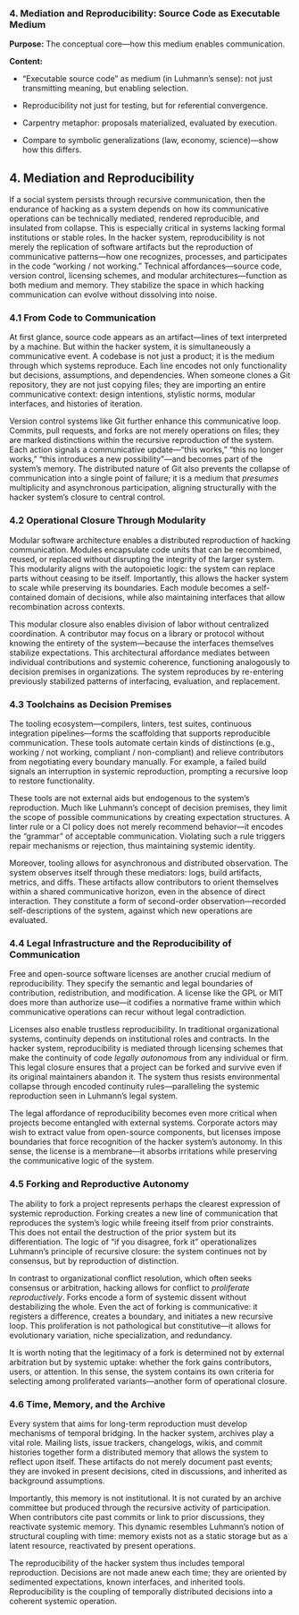 ### **4. Mediation and Reproducibility: Source Code as Executable Medium**

  

**Purpose:** The conceptual core—how this medium enables communication.

**Content:**

- “Executable source code” as medium (in Luhmann’s sense): not just transmitting meaning, but enabling selection.
    
- Reproducibility not just for testing, but for referential convergence.
    
- Carpentry metaphor: proposals materialized, evaluated by execution.
    
- Compare to symbolic generalizations (law, economy, science)—show how this differs.



## **4. Mediation and Reproducibility**

If a social system persists through recursive communication, then the endurance of hacking as a system depends on how its communicative operations can be technically mediated, rendered reproducible, and insulated from collapse. This is especially critical in systems lacking formal institutions or stable roles. In the hacker system, reproducibility is not merely the replication of software artifacts but the reproduction of communicative patterns—how one recognizes, processes, and participates in the code “working / not working.” Technical affordances—source code, version control, licensing schemes, and modular architectures—function as both medium and memory. They stabilize the space in which hacking communication can evolve without dissolving into noise.

### **4.1 From Code to Communication**

At first glance, source code appears as an artifact—lines of text interpreted by a machine. But within the hacker system, it is simultaneously a communicative event. A codebase is not just a product; it is the medium through which systems reproduce. Each line encodes not only functionality but decisions, assumptions, and dependencies. When someone clones a Git repository, they are not just copying files; they are importing an entire communicative context: design intentions, stylistic norms, modular interfaces, and histories of iteration.

Version control systems like Git further enhance this communicative loop. Commits, pull requests, and forks are not merely operations on files; they are marked distinctions within the recursive reproduction of the system. Each action signals a communicative update—“this works,” “this no longer works,” “this introduces a new possibility”—and becomes part of the system’s memory. The distributed nature of Git also prevents the collapse of communication into a single point of failure; it is a medium that _presumes_ multiplicity and asynchronous participation, aligning structurally with the hacker system’s closure to central control.

### **4.2 Operational Closure Through Modularity**

Modular software architecture enables a distributed reproduction of hacking communication. Modules encapsulate code units that can be recombined, reused, or replaced without disrupting the integrity of the larger system. This modularity aligns with the autopoietic logic: the system can replace parts without ceasing to be itself. Importantly, this allows the hacker system to scale while preserving its boundaries. Each module becomes a self-contained domain of decisions, while also maintaining interfaces that allow recombination across contexts.

This modular closure also enables division of labor without centralized coordination. A contributor may focus on a library or protocol without knowing the entirety of the system—because the interfaces themselves stabilize expectations. This architectural affordance mediates between individual contributions and systemic coherence, functioning analogously to decision premises in organizations. The system reproduces by re-entering previously stabilized patterns of interfacing, evaluation, and replacement.

### **4.3 Toolchains as Decision Premises**

The tooling ecosystem—compilers, linters, test suites, continuous integration pipelines—forms the scaffolding that supports reproducible communication. These tools automate certain kinds of distinctions (e.g., working / not working, compliant / non-compliant) and relieve contributors from negotiating every boundary manually. For example, a failed build signals an interruption in systemic reproduction, prompting a recursive loop to restore functionality.

These tools are not external aids but endogenous to the system’s reproduction. Much like Luhmann’s concept of decision premises, they limit the scope of possible communications by creating expectation structures. A linter rule or a CI policy does not merely recommend behavior—it encodes the “grammar” of acceptable communication. Violating such a rule triggers repair mechanisms or rejection, thus maintaining systemic identity.

Moreover, tooling allows for asynchronous and distributed observation. The system observes itself through these mediators: logs, build artifacts, metrics, and diffs. These artifacts allow contributors to orient themselves within a shared communicative horizon, even in the absence of direct interaction. They constitute a form of second-order observation—recorded self-descriptions of the system, against which new operations are evaluated.

### **4.4 Legal Infrastructure and the Reproducibility of Communication**

Free and open-source software licenses are another crucial medium of reproducibility. They specify the semantic and legal boundaries of contribution, redistribution, and modification. A license like the GPL or MIT does more than authorize use—it codifies a normative frame within which communicative operations can recur without legal contradiction.

Licenses also enable trustless reproducibility. In traditional organizational systems, continuity depends on institutional roles and contracts. In the hacker system, reproducibility is mediated through licensing schemes that make the continuity of code _legally autonomous_ from any individual or firm. This legal closure ensures that a project can be forked and survive even if its original maintainers abandon it. The system thus resists environmental collapse through encoded continuity rules—paralleling the systemic reproduction seen in Luhmann’s legal system.

The legal affordance of reproducibility becomes even more critical when projects become entangled with external systems. Corporate actors may wish to extract value from open-source components, but licenses impose boundaries that force recognition of the hacker system’s autonomy. In this sense, the license is a membrane—it absorbs irritations while preserving the communicative logic of the system.
### **4.5 Forking and Reproductive Autonomy**

The ability to fork a project represents perhaps the clearest expression of systemic reproduction. Forking creates a new line of communication that reproduces the system’s logic while freeing itself from prior constraints. This does not entail the destruction of the prior system but its differentiation. The logic of “if you disagree, fork it” operationalizes Luhmann’s principle of recursive closure: the system continues not by consensus, but by reproduction of distinction.

In contrast to organizational conflict resolution, which often seeks consensus or arbitration, hacking allows for conflict to _proliferate reproductively_. Forks encode a form of systemic dissent without destabilizing the whole. Even the act of forking is communicative: it registers a difference, creates a boundary, and initiates a new recursive loop. This proliferation is not pathological but constitutive—it allows for evolutionary variation, niche specialization, and redundancy.

It is worth noting that the legitimacy of a fork is determined not by external arbitration but by systemic uptake: whether the fork gains contributors, users, or attention. In this sense, the system contains its own criteria for selecting among proliferated variants—another form of operational closure.

### **4.6 Time, Memory, and the Archive**

Every system that aims for long-term reproduction must develop mechanisms of temporal bridging. In the hacker system, archives play a vital role. Mailing lists, issue trackers, changelogs, wikis, and commit histories together form a distributed memory that allows the system to reflect upon itself. These artifacts do not merely document past events; they are invoked in present decisions, cited in discussions, and inherited as background assumptions.

Importantly, this memory is not institutional. It is not curated by an archive committee but produced through the recursive activity of participation. When contributors cite past commits or link to prior discussions, they reactivate systemic memory. This dynamic resembles Luhmann’s notion of structural coupling with time: memory exists not as a static storage but as a latent resource, reactivated by present operations.

The reproducibility of the hacker system thus includes temporal reproduction. Decisions are not made anew each time; they are oriented by sedimented expectations, known interfaces, and inherited tools. Reproducibility is the coupling of temporally distributed decisions into a coherent systemic operation.